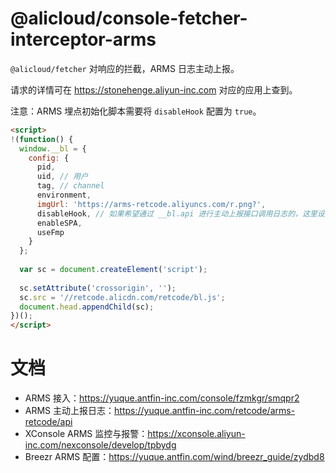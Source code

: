 @alicloud/console-fetcher-interceptor-arms
===

`@alicloud/fetcher` 对响应的拦截，ARMS 日志主动上报。

请求的详情可在 <https://stonehenge.aliyun-inc.com> 对应的应用上查到。

注意：ARMS 埋点初始化脚本需要将 `disableHook` 配置为 `true`。

```html
<script>
!(function() {
  window.__bl = {
    config: {
      pid,
      uid, // 用户 
      tag, // channel
      environment,
      imgUrl: 'https://arms-retcode.aliyuncs.com/r.png?',
      disableHook, // 如果希望通过 __bl.api 进行主动上报接口调用日志的，这里设为 true
      enableSPA,
      useFmp
    }
  };
  
  var sc = document.createElement('script');
  
  sc.setAttribute('crossorigin', '');
  sc.src = '//retcode.alicdn.com/retcode/bl.js';
  document.head.appendChild(sc);
})();
</script>
```

# 文档

* ARMS 接入：<https://yuque.antfin-inc.com/console/fzmkgr/smqpr2>
* ARMS 主动上报日志：<https://yuque.antfin-inc.com/retcode/arms-retcode/api>
* XConsole ARMS 监控与报警：<https://xconsole.aliyun-inc.com/nexconsole/develop/tpbydg>
* Breezr ARMS 配置：<https://yuque.antfin.com/wind/breezr_guide/zydbd8>
